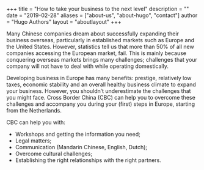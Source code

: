 +++
title = "How to take your business to the next level"
description = ""
date = "2019-02-28"
aliases = ["about-us", "about-hugo", "contact"]
author = "Hugo Authors"
layout = "aboutlayout"
+++


Many Chinese companies dream about successfully expanding their business overseas, particularly in established markets such as Europe and the United States. However, statistics tell us that more than 50% of all new companies accessing the European market, fail. This is mainly because conquering overseas markets brings many challenges; challenges that your company will not have to deal with while operating domestically.

Developing business in Europe has many benefits: prestige, relatively low taxes, economic stability and an overall healthy business climate to expand your business. However, you shouldn’t underestimate the challenges that you might face. Cross Border China (CBC) can help you to overcome these challenges and accompany you during your (first) steps in Europe, starting from the Netherlands.

CBC can help you with:
-	Workshops and getting the information you need;
-	Legal matters;
-	Communication (Mandarin Chinese, English, Dutch);
-	Overcome cultural challenges;
-	Establishing the right relationships with the right partners.
